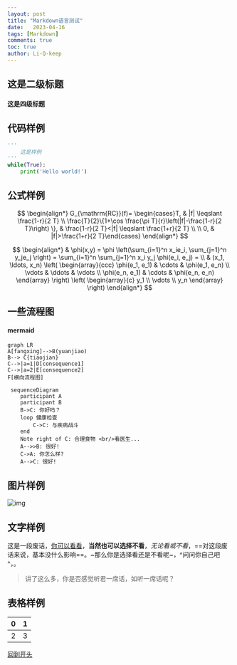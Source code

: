 ```yaml
---
layout: post
title: "Markdown语言测试"
date:   2023-04-16
tags: [Markdown]
comments: true
toc: true
author: Li-Q-keep
---
```


## 这是二级标题

#### 这是四级标题

## 代码样例

```python
'''
    这是样例
'''
while(True):
	print('Hello world!')
```

## 公式样例

$$
\begin{align*}
G_{\mathrm{RC}}(f)= \begin{cases}T, & |f| \leqslant \frac{1-r}{2 T} \\ 
\frac{T}{2}\{1+\cos \frac{\pi T}{r}\left(|f|-\frac{1-r}{2 T}\right) \}, & \frac{1-r}{2 T}<|f| \leqslant \frac{1+r}{2 T} \\
\\  0, & |f|>\frac{1+r}{2 T}\end{cases}
\end{align*}
$$

$$
\begin{align*}
  & \phi(x,y) = \phi \left(\sum_{i=1}^n x_ie_i, \sum_{j=1}^n y_je_j \right)
  = \sum_{i=1}^n \sum_{j=1}^n x_i y_j \phi(e_i, e_j) = \\
  & (x_1, \ldots, x_n) \left( \begin{array}{ccc}
      \phi(e_1, e_1) & \cdots & \phi(e_1, e_n) \\
      \vdots & \ddots & \vdots \\
      \phi(e_n, e_1) & \cdots & \phi(e_n, e_n)
    \end{array} \right)
  \left( \begin{array}{c}
      y_1 \\
      \vdots \\
      y_n
    \end{array} \right)
\end{align*}
$$

## 一些流程图

#### mermaid

```mermaid
graph LR
A[fangxing]-->B(yuanjiao)
B--> C{tiaojian}
C-->|a=1|D[consequence1]
C-->|a=2|E[consequence2]
F[横向流程图]
```

```mermaid
 sequenceDiagram
    participant A
    participant B
    B->C: 你好吗？
    loop 健康检查
        C->C: 与疾病战斗
    end
    Note right of C: 合理食物 <br/>看医生...
    A-->>B: 很好!
    C->A: 你怎么样?
    A-->C: 很好!
```


## 图片样例

![img](https://liq-keep.oss-cn-qingdao.aliyuncs.com/img1/202304162257550.jpg)

## 文字样例

这是一段废话，<u>你可以看看</u>，**当然也可以选择不看**，*无论看或不看*，==对这段废话来说，基本没什么影响==。~那么你是选择看还是不看呢~，^问问你自己吧^，<!--不出意外的话就要出意外了-->。

> 讲了这么多，你是否感觉听君一席话，如听一席话呢？

## 表格样例

| 0    |  1   |
| ---- | :--: |
| 2    |  3   |

[回到开头](##这是二级标题)
